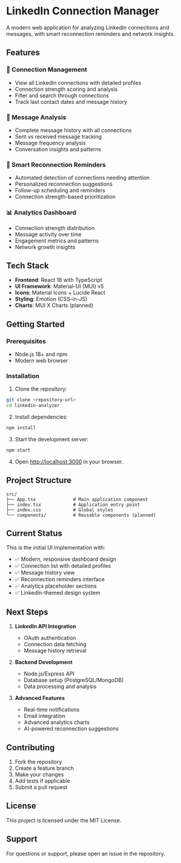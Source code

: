 # LinkedIn Connection Manager

A modern web application for analyzing LinkedIn connections and messages, with smart reconnection reminders and network insights.

## Features

### 🔗 Connection Management
- View all LinkedIn connections with detailed profiles
- Connection strength scoring and analysis
- Filter and search through connections
- Track last contact dates and message history

### 💬 Message Analysis
- Complete message history with all connections
- Sent vs received message tracking
- Message frequency analysis
- Conversation insights and patterns

### 🔔 Smart Reconnection Reminders
- Automated detection of connections needing attention
- Personalized reconnection suggestions
- Follow-up scheduling and reminders
- Connection strength-based prioritization

### 📊 Analytics Dashboard
- Connection strength distribution
- Message activity over time
- Engagement metrics and patterns
- Network growth insights

## Tech Stack

- **Frontend**: React 18 with TypeScript
- **UI Framework**: Material-UI (MUI) v5
- **Icons**: Material Icons + Lucide React
- **Styling**: Emotion (CSS-in-JS)
- **Charts**: MUI X Charts (planned)

## Getting Started

### Prerequisites
- Node.js 18+ and npm
- Modern web browser

### Installation

1. Clone the repository:
```bash
git clone <repository-url>
cd linkedin-analyzer
```

2. Install dependencies:
```bash
npm install
```

3. Start the development server:
```bash
npm start
```

4. Open [http://localhost:3000](http://localhost:3000) in your browser.

## Project Structure

```
src/
├── App.tsx              # Main application component
├── index.tsx            # Application entry point
├── index.css            # Global styles
└── components/          # Reusable components (planned)
```

## Current Status

This is the initial UI implementation with:
- ✅ Modern, responsive dashboard design
- ✅ Connection list with detailed profiles
- ✅ Message history view
- ✅ Reconnection reminders interface
- ✅ Analytics placeholder sections
- ✅ LinkedIn-themed design system

## Next Steps

1. **LinkedIn API Integration**
   - OAuth authentication
   - Connection data fetching
   - Message history retrieval

2. **Backend Development**
   - Node.js/Express API
   - Database setup (PostgreSQL/MongoDB)
   - Data processing and analysis

3. **Advanced Features**
   - Real-time notifications
   - Email integration
   - Advanced analytics charts
   - AI-powered reconnection suggestions

## Contributing

1. Fork the repository
2. Create a feature branch
3. Make your changes
4. Add tests if applicable
5. Submit a pull request

## License

This project is licensed under the MIT License.

## Support

For questions or support, please open an issue in the repository.
